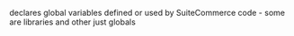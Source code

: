 declares global variables defined or used by SuiteCommerce code - some are libraries and other just globals